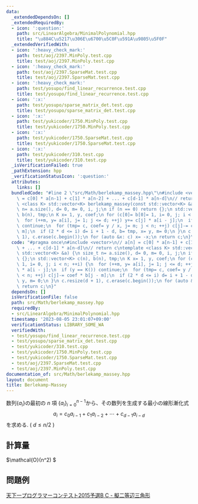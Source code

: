 ```yaml
---
data:
  _extendedDependsOn: []
  _extendedRequiredBy:
  - icon: ':question:'
    path: src/LinearAlgebra/MinimalPolynomial.hpp
    title: "\u884C\u5217\u306E\u6700\u5C0F\u591A\u9805\u5F0F"
  _extendedVerifiedWith:
  - icon: ':heavy_check_mark:'
    path: test/aoj/2397.MinPoly.test.cpp
    title: test/aoj/2397.MinPoly.test.cpp
  - icon: ':heavy_check_mark:'
    path: test/aoj/2397.SparseMat.test.cpp
    title: test/aoj/2397.SparseMat.test.cpp
  - icon: ':heavy_check_mark:'
    path: test/yosupo/find_linear_recurrence.test.cpp
    title: test/yosupo/find_linear_recurrence.test.cpp
  - icon: ':x:'
    path: test/yosupo/sparse_matrix_det.test.cpp
    title: test/yosupo/sparse_matrix_det.test.cpp
  - icon: ':x:'
    path: test/yukicoder/1750.MinPoly.test.cpp
    title: test/yukicoder/1750.MinPoly.test.cpp
  - icon: ':x:'
    path: test/yukicoder/1750.SparseMat.test.cpp
    title: test/yukicoder/1750.SparseMat.test.cpp
  - icon: ':x:'
    path: test/yukicoder/310.test.cpp
    title: test/yukicoder/310.test.cpp
  _isVerificationFailed: true
  _pathExtension: hpp
  _verificationStatusIcon: ':question:'
  attributes:
    links: []
  bundledCode: "#line 2 \"src/Math/berlekamp_massey.hpp\"\n#include <vector>\n// a[n]\
    \ = c[0] * a[n-1] + c[1] * a[n-2] + ... + c[d-1] * a[n-d]\n// return c\ntemplate\
    \ <class K> std::vector<K> berlekamp_massey(const std::vector<K> &a) {\n size_t\
    \ n= a.size(), d= 0, m= 0, i, j;\n if (n == 0) return {};\n std::vector<K> c(n),\
    \ b(n), tmp;\n K x= 1, y, coef;\n for (c[0]= b[0]= 1, i= 0, j; i < n; ++i) {\n\
    \  for (++m, y= a[i], j= 1; j <= d; ++j) y+= c[j] * a[i - j];\n  if (y == K())\
    \ continue;\n  for (tmp= c, coef= y / x, j= m; j < n; ++j) c[j]-= coef * b[j -\
    \ m];\n  if (2 * d <= i) d= i + 1 - d, b= tmp, x= y, m= 0;\n }\n c.resize(d +\
    \ 1), c.erase(c.begin());\n for (auto &x: c) x= -x;\n return c;\n}\n"
  code: "#pragma once\n#include <vector>\n// a[n] = c[0] * a[n-1] + c[1] * a[n-2]\
    \ + ... + c[d-1] * a[n-d]\n// return c\ntemplate <class K> std::vector<K> berlekamp_massey(const\
    \ std::vector<K> &a) {\n size_t n= a.size(), d= 0, m= 0, i, j;\n if (n == 0) return\
    \ {};\n std::vector<K> c(n), b(n), tmp;\n K x= 1, y, coef;\n for (c[0]= b[0]=\
    \ 1, i= 0, j; i < n; ++i) {\n  for (++m, y= a[i], j= 1; j <= d; ++j) y+= c[j]\
    \ * a[i - j];\n  if (y == K()) continue;\n  for (tmp= c, coef= y / x, j= m; j\
    \ < n; ++j) c[j]-= coef * b[j - m];\n  if (2 * d <= i) d= i + 1 - d, b= tmp, x=\
    \ y, m= 0;\n }\n c.resize(d + 1), c.erase(c.begin());\n for (auto &x: c) x= -x;\n\
    \ return c;\n}"
  dependsOn: []
  isVerificationFile: false
  path: src/Math/berlekamp_massey.hpp
  requiredBy:
  - src/LinearAlgebra/MinimalPolynomial.hpp
  timestamp: '2023-08-05 23:01:07+09:00'
  verificationStatus: LIBRARY_SOME_WA
  verifiedWith:
  - test/yosupo/find_linear_recurrence.test.cpp
  - test/yosupo/sparse_matrix_det.test.cpp
  - test/yukicoder/310.test.cpp
  - test/yukicoder/1750.MinPoly.test.cpp
  - test/yukicoder/1750.SparseMat.test.cpp
  - test/aoj/2397.SparseMat.test.cpp
  - test/aoj/2397.MinPoly.test.cpp
documentation_of: src/Math/berlekamp_massey.hpp
layout: document
title: Berlekamp-Massey
---
```

数列$\lbrace a_i\rbrace$の最初の $n$ 項 $\lbrace a_i\rbrace_{i=0}^{n-1}$から、その数列を生成する最小の線形漸化式
$$
a_i = c_0 a_{i-1} + c_1 a_{i-2} + \cdots + c_{d-1}a_{i-d}
$$
を求める. ( $d\le n/2$ )

## 計算量
 $\mathcal{O}(n^2) $

## 問題例
[天下一プログラマーコンテスト2015予選B C - 擬二等辺三角形](https://atcoder.jp/contests/tenka1-2015-qualb/tasks/tenka1_2015_qualB_c)
